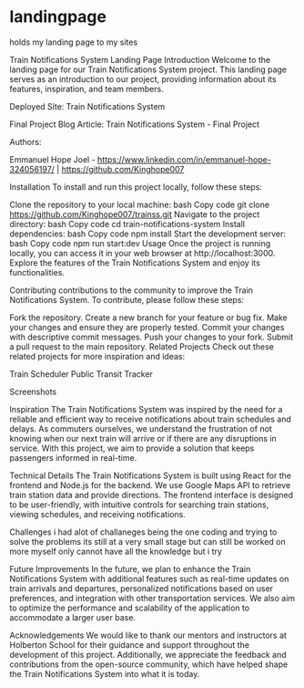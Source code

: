 # landingpage
holds my landing page to my sites

Train Notifications System Landing Page
Introduction
Welcome to the landing page for our Train Notifications System project. This landing page serves as an introduction to our project, providing information about its features, inspiration, and team members.

Deployed Site: Train Notifications System

Final Project Blog Article: Train Notifications System - Final Project

Authors:

Emmanuel Hope Joel - https://www.linkedin.com/in/emmanuel-hope-324056197/ | https://github.com/Kinghope007

Installation
To install and run this project locally, follow these steps:

Clone the repository to your local machine:
bash
Copy code
git clone https://github.com/Kinghope007/trainss.git
Navigate to the project directory:
bash
Copy code
cd train-notifications-system
Install dependencies:
bash
Copy code
npm install
Start the development server:
bash
Copy code
npm run start:dev
Usage
Once the project is running locally, you can access it in your web browser at http://localhost:3000. Explore the features of the Train Notifications System and enjoy its functionalities.

Contributing
contributions to the community to improve the Train Notifications System. To contribute, please follow these steps:

Fork the repository.
Create a new branch for your feature or bug fix.
Make your changes and ensure they are properly tested.
Commit your changes with descriptive commit messages.
Push your changes to your fork.
Submit a pull request to the main repository.
Related Projects
Check out these related projects for more inspiration and ideas:

Train Scheduler
Public Transit Tracker

Screenshots

Inspiration
The Train Notifications System was inspired by the need for a reliable and efficient way to receive notifications about train schedules and delays. As commuters ourselves, we understand the frustration of not knowing when our next train will arrive or if there are any disruptions in service. With this project, we aim to provide a solution that keeps passengers informed in real-time.

Technical Details
The Train Notifications System is built using React for the frontend and Node.js for the backend. We use Google Maps API to retrieve train station data and provide directions. The frontend interface is designed to be user-friendly, with intuitive controls for searching train stations, viewing schedules, and receiving notifications.

Challenges
i had alot of challaneges being the one coding and trying to solve the problems its still at a very small stage but can still be worked on more myself only cannot have all the knowledge but i try 

Future Improvements
In the future, we plan to enhance the Train Notifications System with additional features such as real-time updates on train arrivals and departures, personalized notifications based on user preferences, and integration with other transportation services. We also aim to optimize the performance and scalability of the application to accommodate a larger user base.

Acknowledgements
We would like to thank our mentors and instructors at Holberton School for their guidance and support throughout the development of this project. Additionally, we appreciate the feedback and contributions from the open-source community, which have helped shape the Train Notifications System into what it is today.